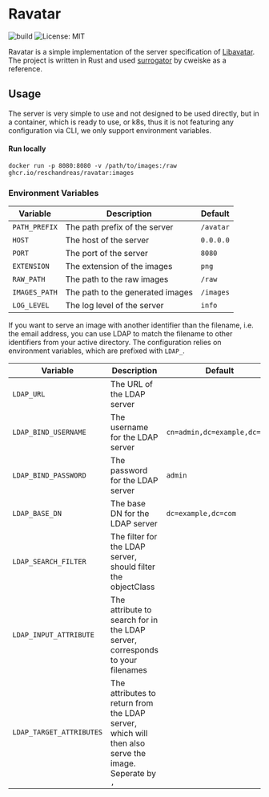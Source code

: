 # Ravatar

![build](https://github.com/reschandreas/ravatar/actions/workflows/build-and-push.yaml/badge.svg)
![License: MIT](https://img.shields.io/badge/License-MIT-yellow.svg)

Ravatar is a simple implementation of the server specification of [Libavatar](https://wiki.libravatar.org/api/). The 
project is written in Rust and used [surrogator](https://github.com/cweiske/surrogator) by cweiske as a reference.

## Usage

The server is very simple to use and not designed to be used directly, but in a container, which is ready to use, or k8s, thus it is not featuring any configuration
via CLI, we only support environment variables.

#### Run locally

```shell
docker run -p 8080:8080 -v /path/to/images:/raw ghcr.io/reschandreas/ravatar:images
```

### Environment Variables

| Variable | Description                 | Default |
|----------|-----------------------------|--------|
| `PATH_PREFIX` | The path prefix of the server | `/avatar` |
| `HOST` | The host of the server      | `0.0.0.0` |
| `PORT` | The port of the server      | `8080` |
| `EXTENSION` | The extension of the images | `png` |
| `RAW_PATH` | The path to the raw images  | `/raw` |
| `IMAGES_PATH` | The path to the generated images | `/images` |
| `LOG_LEVEL` | The log level of the server | `info` |

If you want to serve an image with another identifier than the filename, i.e. the email address, you can use 
LDAP to match the filename to other identifiers from your active directory. The configuration relies
on environment variables, which are prefixed with `LDAP_`.

| Variable | Description                                                                                         | Default | Example                       |
|----------|-----------------------------------------------------------------------------------------------------|------|-------------------------------|
| `LDAP_URL` | The URL of the LDAP server                                                                          | | `ldap://localhost:389`        |
| `LDAP_BIND_USERNAME` | The username for the LDAP server                                                                    | `cn=admin,dc=example,dc=com` |
| `LDAP_BIND_PASSWORD` | The password for the LDAP server                                                                    | `admin` |
| `LDAP_BASE_DN` | The base DN for the LDAP server                                                                     | `dc=example,dc=com` |
| `LDAP_SEARCH_FILTER` | The filter for the LDAP server, should filter the objectClass                                       |  | `(objectClass=inetOrgPerson)` |
| `LDAP_INPUT_ATTRIBUTE` | The attribute to search for in the LDAP server, corresponds to your filenames                       |  | `sn`                          |
| `LDAP_TARGET_ATTRIBUTES` | The attributes to return from the LDAP server, which will then also serve the image. Seperate by `,` |  | `mail,username`               |
